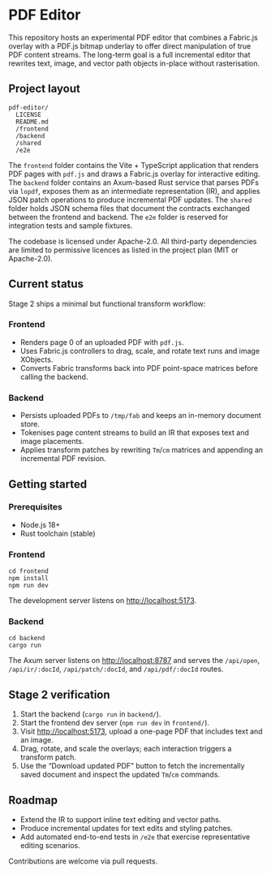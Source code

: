 # PDF Editor

This repository hosts an experimental PDF editor that combines a Fabric.js overlay with a PDF.js bitmap underlay to offer direct manipulation of true PDF content streams. The long-term goal is a full incremental editor that rewrites text, image, and vector path objects in-place without rasterisation.

## Project layout

```
pdf-editor/
  LICENSE
  README.md
  /frontend
  /backend
  /shared
  /e2e
```

The `frontend` folder contains the Vite + TypeScript application that renders PDF pages with `pdf.js` and draws a Fabric.js overlay for interactive editing. The `backend` folder contains an Axum-based Rust service that parses PDFs via `lopdf`, exposes them as an intermediate representation (IR), and applies JSON patch operations to produce incremental PDF updates. The `shared` folder holds JSON schema files that document the contracts exchanged between the frontend and backend. The `e2e` folder is reserved for integration tests and sample fixtures.

The codebase is licensed under Apache-2.0. All third-party dependencies are limited to permissive licences as listed in the project plan (MIT or Apache-2.0).

## Current status

Stage 2 ships a minimal but functional transform workflow:

### Frontend

* Renders page 0 of an uploaded PDF with `pdf.js`.
* Uses Fabric.js controllers to drag, scale, and rotate text runs and image XObjects.
* Converts Fabric transforms back into PDF point-space matrices before calling the backend.

### Backend

* Persists uploaded PDFs to `/tmp/fab` and keeps an in-memory document store.
* Tokenises page content streams to build an IR that exposes text and image placements.
* Applies transform patches by rewriting `Tm`/`cm` matrices and appending an incremental PDF revision.

## Getting started

### Prerequisites

* Node.js 18+
* Rust toolchain (stable)

### Frontend

```
cd frontend
npm install
npm run dev
```

The development server listens on <http://localhost:5173>.

### Backend

```
cd backend
cargo run
```

The Axum server listens on <http://localhost:8787> and serves the `/api/open`, `/api/ir/:docId`, `/api/patch/:docId`, and `/api/pdf/:docId` routes.

## Stage 2 verification

1. Start the backend (`cargo run` in `backend/`).
2. Start the frontend dev server (`npm run dev` in `frontend/`).
3. Visit <http://localhost:5173>, upload a one-page PDF that includes text and an image.
4. Drag, rotate, and scale the overlays; each interaction triggers a transform patch.
5. Use the “Download updated PDF” button to fetch the incrementally saved document and inspect the updated `Tm`/`cm` commands.

## Roadmap

* Extend the IR to support inline text editing and vector paths.
* Produce incremental updates for text edits and styling patches.
* Add automated end-to-end tests in `/e2e` that exercise representative editing scenarios.

Contributions are welcome via pull requests.
